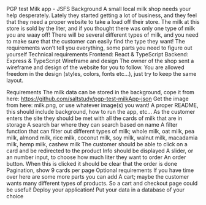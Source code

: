 PGP test
Milk app - JSFS
Background
A small local milk shop needs your help desperately. Lately they started getting a lot of business, and they feel that they need a proper website to take a load off their store. The milk at this store is sold by the liter, and if you thought there was only one type of milk you are waay off! There will be several different types of milk, and you need to make sure that the customer can easily find the type they want! The requirements won’t tell you everything, some parts you need to figure out yourself
Technical requirements
Frontend: React & TypeScript
Backend: Express & TypeScript
Wireframe and design 
The owner of the shop sent a wireframe and design of the website for you to follow. You are allowed freedom in the design (styles, colors, fonts etc…), just try to keep the same layout. 


Requirements
The milk data can be stored in the background, cope it from here: https://github.com/saltstudy/pgp-test-milkApp-json
Get the image from here: milk.png, or use whatever image(s) you want!
A proper README, this should include background, how to run the app, etc… 
As the customer enters the site they should be met with all the cards of milk that are in storage
A search bar where they can search based on name 
A filter function that can filter out different types of milk; whole milk, oat milk, pea milk, almond milk, rice milk, coconut milk, soy milk, walnut milk, macadamia milk, hemp milk, cashew milk
The customer should be able to click on a card and be redirected to the product 
Info should be displayed
A slider, or an number input, to choose how much liter they want to order
An order button. When this is clicked it should be clear that the order is done
Pagination, show 9 cards per page
Optional requirements
If you have time over here are some more parts you can add
A cart; maybe the customer wants many different types of products. So a cart and checkout page could be useful!
Deploy your application!
Put your data in a database of your choice
